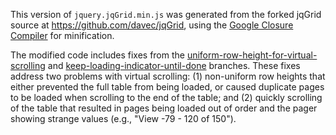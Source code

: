 This version of `jquery.jqGrid.min.js` was generated from the forked jqGrid source at <https://github.com/davec/jqGrid>,
using the [Google Closure Compiler](http://code.google.com/closure/compiler/docs/overview.html) for minification.

The modified code includes fixes from the [uniform-row-height-for-virtual-scrolling](https://github.com/davec/jqGrid/tree/uniform-row-height-for-virtual-scrolling)
and [keep-loading-indicator-until-done](https://github.com/davec/jqGrid/tree/keep-loading-indicator-until-done) branches.
These fixes address two problems with virtual scrolling: (1) non-uniform row heights
that either prevented the full table from being loaded, or caused duplicate pages
to be loaded when scrolling to the end of the table; and (2) quickly scrolling of
the table that resulted in pages being loaded out of order and the pager showing
strange values (e.g., "View -79 - 120 of 150").
